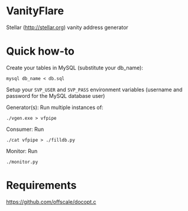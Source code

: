 # VanityFlare

Stellar (http://stellar.org) vanity address generator

# Quick how-to

Create your tables in MySQL (substitute your db_name):
```
mysql db_name < db.sql
```

Setup your `SVP_USER` and `SVP_PASS` environment variables (username and password for the MySQL database user)

Generator(s): Run multiple instances of:
```
./vgen.exe > vfpipe
```

Consumer: Run
```
./cat vfpipe > ./filldb.py
```

Monitor: Run
```
./monitor.py
```


# Requirements

https://github.com/offscale/docopt.c
